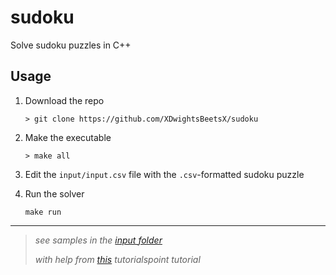 # sudoku

Solve sudoku puzzles in C++

## Usage

1. Download the repo

    ```shell
    > git clone https://github.com/XDwightsBeetsX/sudoku
    ```

2. Make the executable

    ```shell
    > make all
    ```

3. Edit the `input/input.csv` file with the `.csv`-formatted sudoku puzzle

4. Run the solver

    ```shell
    make run
    ```

---

> *see samples in the [input folder](./samples/)*
>
> *with help from [this](https://www.tutorialspoint.com/sudoku-solver-in-cplusplus) tutorialspoint tutorial*

